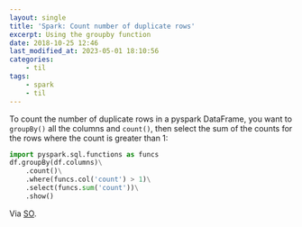 ```yaml
---
layout: single
title: 'Spark: Count number of duplicate rows'
excerpt: Using the groupby function
date: 2018-10-25 12:46
last_modified_at: 2023-05-01 18:10:56
categories:
    - til
tags:
    - spark
    - til
---
```


To count the number of duplicate rows in a pyspark DataFrame,
you want to `groupBy()` all the columns and `count()`,
then select the sum of the counts for the rows where the count is greater than 1:

```python
import pyspark.sql.functions as funcs
df.groupBy(df.columns)\
    .count()\
    .where(funcs.col('count') > 1)\
    .select(funcs.sum('count'))\
    .show()
```

Via [SO](https://web.archive.org/web/20220818191209/https://stackoverflow.com/questions/48554619/count-number-of-duplicate-rows-in-sparksql/48554666).
